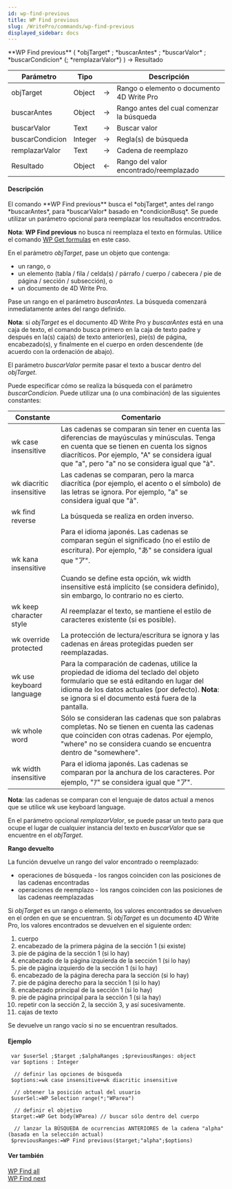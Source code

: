 ```yaml
---
id: wp-find-previous
title: WP Find previous
slug: /WritePro/commands/wp-find-previous
displayed_sidebar: docs
---
```


<!--REF #_command_.WP Find previous.Syntax-->**WP Find previous**  ( *objTarget* ; *buscarAntes* ; *buscarValor* ; *buscarCondicion* {; *remplazarValor*} ) -> Resultado<!-- END REF-->
<!--REF #_command_.WP Find previous.Params-->
| Parámetro | Tipo |  | Descripción |
| --- | --- | --- | --- |
| objTarget | Object | &#8594;  | Rango o elemento o documento 4D Write Pro |
| buscarAntes | Object | &#8594;  | Rango antes del cual comenzar la búsqueda |
| buscarValor | Text | &#8594;  | Buscar valor |
| buscarCondicion | Integer | &#8594;  | Regla(s) de búsqueda |
| remplazarValor | Text | &#8594;  | Cadena de reemplazo |
| Resultado | Object | &#8592; | Rango del valor encontrado/reemplazado |

<!-- END REF-->

#### Descripción 

<!--REF #_command_.WP Find previous.Summary-->El comando **WP Find previous**  busca el *objTarget*, antes del rango *buscarAntes*, para *buscarValor* basado en *condicionBusq*.<!-- END REF--> Se puede utilizar un parámetro opcional para reemplazar los resultados encontrados.

**Nota**: **WP Find previous** no busca ni reemplaza el texto en fórmulas. Utilice el comando [WP Get formulas](wp-get-formulas.md) en este caso.

En el parámetro *objTarget*, pase un objeto que contenga:

* un rango, o
* un elemento (tabla / fila / celda(s) / párrafo / cuerpo / cabecera / pie de página / sección / subsección), o
* un documento de 4D Write Pro.

Pase un rango en el parámetro *buscarAntes*. La búsqueda comenzará inmediatamente antes del rango definido.

**Nota**: si *objTarget* es el documento 4D Write Pro y *buscarAntes* está en una caja de texto, el comando busca primero en la caja de texto padre y después en la(s) caja(s) de texto anterior(es), pie(s) de página, encabezado(s), y finalmente en el cuerpo en orden descendente (de acuerdo con la ordenación de abajo). 

El parámetro *buscarValor* permite pasar el texto a buscar dentro del *objTarget*. 

  
Puede especificar cómo se realiza la búsqueda con el parámetro *buscarCondicion*. Puede utilizar una (o una combinación) de las siguientes constantes:

| Constante                | Comentario                                                                                                                                                                                                                                                                                                    |
| ------------------------ | ------------------------------------------------------------------------------------------------------------------------------------------------------------------------------------------------------------------------------------------------------------------------------------------------------------- |
| wk case insensitive      | Las cadenas se comparan sin tener en cuenta las diferencias de mayúsculas y minúsculas. Tenga en cuenta que se tienen en cuenta los signos diacríticos. Por ejemplo, "A" se considera igual que "a", pero "a" no se considera igual que "à".                                                                  |
| wk diacritic insensitive | Las cadenas se comparan, pero la marca diacrítica (por ejemplo, el acento o el símbolo) de las letras se ignora. Por ejemplo, "a" se considera igual que "à".                                                                                                                                                 |
| wk find reverse          | La búsqueda se realiza en orden inverso.                                                                                                                                                                                                                                                                      |
| wk kana insensitive      | Para el idioma japonés. Las cadenas se comparan según el significado (no el estilo de escritura). Por ejemplo, "あ" se considera igual que "ア". <br/><br/> Cuando se define esta opción, wk width insensitive  está implícito (se considera definido), sin embargo, lo contrario no es cierto. |
| wk keep character style  | Al reemplazar el texto, se mantiene el estilo de caracteres existente (si es posible).                                                                                                                                                                                                                        |
| wk override protected    | La protección de lectura/escritura se ignora y las cadenas en áreas protegidas pueden ser reemplazadas.                                                                                                                                                                                                       |
| wk use keyboard language | Para la comparación de cadenas, utilice la propiedad de idioma del teclado del objeto formulario que se está editando en lugar del idioma de los datos actuales (por defecto). **Nota**: se ignora si el documento está fuera de la pantalla.                                                                 |
| wk whole word            | Sólo se consideran las cadenas que son palabras completas. No se tienen en cuenta las cadenas que coinciden con otras cadenas. Por ejemplo, "where" no se considera cuando se encuentra dentro de "somewhere".                                                                                                |
| wk width insensitive     | Para el idioma japonés. Las cadenas se comparan por la anchura de los caracteres. Por ejemplo, "ｱ" se considera igual que "ア".                                                                                                                                                                                |

**Nota**: las cadenas se comparan con el lenguaje de datos actual a menos que se utilice wk use keyboard language.

En el parámetro opcional *remplazarValor*, se puede pasar un texto para que ocupe el lugar de cualquier instancia del texto en *buscarValor* que se encuentre en el *objTarget*.

**Rango devuelto** 
  
La función devuelve un rango del valor encontrado o reemplazado:

* operaciones de búsqueda - los rangos coinciden con las posiciones de las cadenas encontradas
* operaciones de reemplazo - los rangos coinciden con las posiciones de las cadenas reemplazadas

Si *objTarget* es un rango o elemento, los valores encontrados se devuelven en el orden en que se encuentran. Si *objTarget* es un documento 4D Write Pro, los valores encontrados se devuelven en el siguiente orden:

1. cuerpo
2. encabezado de la primera página de la sección 1 (si existe)
3. pie de página de la sección 1 (si lo hay)
4. encabezado de la página izquierda de la sección 1 (si lo hay)
5. pie de página izquierdo de la sección 1 (si lo hay)
6. encabezado de la página derecha para la sección (si lo hay)
7. pie de página derecho para la sección 1 (si lo hay)
8. encabezado principal de la sección 1 (si lo hay)
9. pie de página principal para la sección 1 (si la hay)
10. repetir con la sección 2, la sección 3, y así sucesivamente.
11. cajas de texto

Se devuelve un rango vacío si no se encuentran resultados.  
  
#### Ejemplo 

```4d
 var $userSel ;$target ;$alphaRanges ;$previousRanges: object
 var $options : Integer
 
  // definir las opciones de búsqueda
 $options:=wk case insensitive+wk diacritic insensitive
 
  // obtener la posición actual del usuario
 $userSel:=WP Selection range(*;"WParea")
 
  // definir el objetivo
 $target:=WP Get body(WParea) // buscar sólo dentro del cuerpo
 
  // lanzar la BÚSQUEDA de ocurrencias ANTERIORES de la cadena "alpha" (basada en la selección actual)
 $previousRanges:=WP Find previous($target;"alpha";$options)
```

#### Ver también 

[WP Find all](wp-find-all.md)  
[WP Find next](wp-find-next.md)  